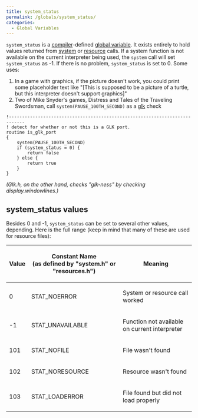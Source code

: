 ```yaml
---
title: system_status
permalink: /globals/system_status/
categories: 
  - Global Variables
---
```


`system_status` is a [compiler](/basics/compiler/)-defined
[global variable](/basics/global/). It exists entirely to hold values
returned from [system](/guts/system/) or
[resource](/basics/resources/) calls. If a system function is not
available on the current interpreter being used, the `system` call will
set `system_status` as -1. If there is no problem, `system_status` is
set to 0. Some uses:

1.  In a game with graphics, if the picture doesn't work, you could
    print some placeholder text like "\[This is supposed to be a picture
    of a turtle, but this interpreter doesn't support graphics\]"
2.  Two of Mike Snyder's games, Distress and Tales of the Traveling
    Swordsman, call `system(PAUSE_100TH_SECOND)` as a
    [glk](/definitions/glk/) check

<!-- -->

    !----------------------------------------------------------------------------
    ! detect for whether or not this is a GLK port.
    routine is_glk_port
    {
        system(PAUSE_100TH_SECOND)
        if (system_status = 0) {
            return false
        } else {
            return true
        }
    }

*(Glk.h, on the other hand, checks "glk-ness" by checking display.windowlines.)*

## system_status values

Besides 0 and -1, `system_status` can be set to several other values,
depending. Here is the full range (keep in mind that many of these are
used for resource files):

<table>
<thead>
<tr class="header">
<th><p>Value</p></th>
<th><p>Constant Name<br />
(as defined by "system.h" or "resources.h")</p></th>
<th><p>Meaning</p></th>
</tr>
</thead>
<tbody>
<tr class="odd">
<td><p>0</p></td>
<td><p>STAT_NOERROR</p></td>
<td><p>System or resource call worked</p></td>
</tr>
<tr class="even">
<td><p>-1</p></td>
<td><p>STAT_UNAVAILABLE</p></td>
<td><p>Function not available on current interpreter</p></td>
</tr>
<tr class="odd">
<td><p>101</p></td>
<td><p>STAT_NOFILE</p></td>
<td><p>File wasn't found</p></td>
</tr>
<tr class="even">
<td><p>102</p></td>
<td><p>STAT_NORESOURCE</p></td>
<td><p>Resource wasn't found</p></td>
</tr>
<tr class="odd">
<td><p>103</p></td>
<td><p>STAT_LOADERROR</p></td>
<td><p>File found but did not load properly</p></td>
</tr>
</tbody>
</table>
